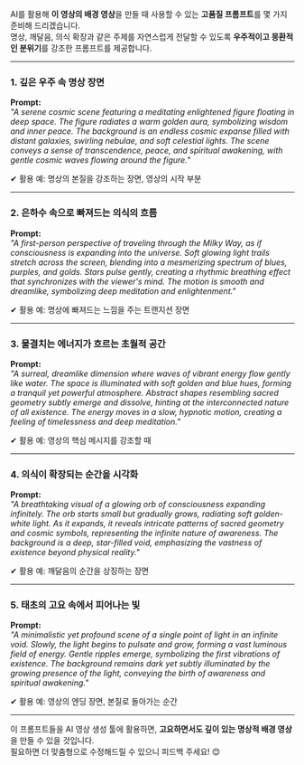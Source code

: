 AI를 활용해 **이 영상의 배경 영상**을 만들 때 사용할 수 있는 **고품질 프롬프트**를 몇 가지 준비해 드리겠습니다.  
명상, 깨달음, 의식 확장과 같은 주제를 자연스럽게 전달할 수 있도록 **우주적이고 몽환적인 분위기**를 강조한 프롬프트를 제공합니다.  

---

### **1. 깊은 우주 속 명상 장면**  
**Prompt:**  
*"A serene cosmic scene featuring a meditating enlightened figure floating in deep space. The figure radiates a warm golden aura, symbolizing wisdom and inner peace. The background is an endless cosmic expanse filled with distant galaxies, swirling nebulae, and soft celestial lights. The scene conveys a sense of transcendence, peace, and spiritual awakening, with gentle cosmic waves flowing around the figure."*  

✔ 활용 예: 명상의 본질을 강조하는 장면, 영상의 시작 부분  

---

### **2. 은하수 속으로 빠져드는 의식의 흐름**  
**Prompt:**  
*"A first-person perspective of traveling through the Milky Way, as if consciousness is expanding into the universe. Soft glowing light trails stretch across the screen, blending into a mesmerizing spectrum of blues, purples, and golds. Stars pulse gently, creating a rhythmic breathing effect that synchronizes with the viewer's mind. The motion is smooth and dreamlike, symbolizing deep meditation and enlightenment."*  

✔ 활용 예: 명상에 빠져드는 느낌을 주는 트랜지션 장면  

---

### **3. 물결치는 에너지가 흐르는 초월적 공간**  
**Prompt:**  
*"A surreal, dreamlike dimension where waves of vibrant energy flow gently like water. The space is illuminated with soft golden and blue hues, forming a tranquil yet powerful atmosphere. Abstract shapes resembling sacred geometry subtly emerge and dissolve, hinting at the interconnected nature of all existence. The energy moves in a slow, hypnotic motion, creating a feeling of timelessness and deep meditation."*  

✔ 활용 예: 영상의 핵심 메시지를 강조할 때  

---

### **4. 의식이 확장되는 순간을 시각화**  
**Prompt:**  
*"A breathtaking visual of a glowing orb of consciousness expanding infinitely. The orb starts small but gradually grows, radiating soft golden-white light. As it expands, it reveals intricate patterns of sacred geometry and cosmic symbols, representing the infinite nature of awareness. The background is a deep, star-filled void, emphasizing the vastness of existence beyond physical reality."*  

✔ 활용 예: 깨달음의 순간을 상징하는 장면  

---

### **5. 태초의 고요 속에서 피어나는 빛**  
**Prompt:**  
*"A minimalistic yet profound scene of a single point of light in an infinite void. Slowly, the light begins to pulsate and grow, forming a vast luminous field of energy. Gentle ripples emerge, symbolizing the first vibrations of existence. The background remains dark yet subtly illuminated by the growing presence of the light, conveying the birth of awareness and spiritual awakening."*  

✔ 활용 예: 영상의 엔딩 장면, 본질로 돌아가는 순간  

---

이 프롬프트들을 AI 영상 생성 툴에 활용하면, **고요하면서도 깊이 있는 명상적 배경 영상**을 만들 수 있을 것입니다.  
필요하면 더 맞춤형으로 수정해드릴 수 있으니 피드백 주세요! 😊